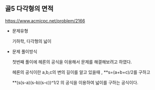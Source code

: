 
## 골5 다각형의 면적

https://www.acmicpc.net/problem/2166

- 문제유형

  기하학, 다각형의 넓이

- 문제 풀이방식

  첫번째 풀이에 헤론의 공식을 이용해서 문제를 해결해보려고 하였다.

  헤론의 공식이란 a,b,c의 변의 길이를 알고 있을때 , **s=(a+b+c)/2를 구하고

  **(s(s-a)(s-b)(s-c))^1/2 의 공식을 이용하여 넓이를 구하는 공식이다.
